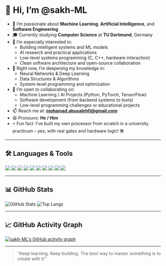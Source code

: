 # 👋 Hi, I’m @sakh-ML

- 🧠 I’m passionate about **Machine Learning**, **Artificial Intelligence**, and **Software Engineering**
- 🎓 Currently studying **Computer Science** at **TU Dortmund**, Germany
- 👀 I’m especially interested in:
  - Building intelligent systems and ML models
  - AI research and practical applications
  - Low-level systems programming (C, C++, hardware interaction)
  - Clean software architecture and open-source collaboration
- 🌱 Right now, I’m deepening my knowledge in:
  - Neural Networks & Deep Learning
  - Data Structures & Algorithms
  - System-level programming and optimization
- 💞️ I’m open to collaborating on:
  - Machine Learning / AI Projects (Python, PyTorch, TensorFlow)
  - Software development (from backend systems to tools)
  - Low-level programming challenges or educational projects
- 📫 Reach me at: **mohamad.abusaleh0@gmail.com**
- 😄 Pronouns: **He / Him**
- ⚡ Fun fact: I’ve built my own processor from scratch in a university practicum – yes, with real gates and hardware logic! 🛠️

---

## 🛠️ Languages & Tools
<p>
  <img src="https://img.shields.io/badge/Python-3776AB?style=for-the-badge&logo=python&logoColor=white"/>
  <img src="https://img.shields.io/badge/C++-00599C?style=for-the-badge&logo=c%2B%2B&logoColor=white"/>
  <img src="https://img.shields.io/badge/C-000000?style=for-the-badge&logo=c&logoColor=white"/>
  <img src="https://img.shields.io/badge/Java-ED8B00?style=for-the-badge&logo=java&logoColor=white"/>
  <img src="https://img.shields.io/badge/PyTorch-EE4C2C?style=for-the-badge&logo=pytorch&logoColor=white"/>
  <img src="https://img.shields.io/badge/TensorFlow-FF6F00?style=for-the-badge&logo=tensorflow&logoColor=white"/>
  <img src="https://img.shields.io/badge/Linux-FCC624?style=for-the-badge&logo=linux&logoColor=black"/>
  <img src="https://img.shields.io/badge/Docker-2496ED?style=for-the-badge&logo=docker&logoColor=white"/>
  <img src="https://img.shields.io/badge/Git-F05032?style=for-the-badge&logo=git&logoColor=white"/>
  <img src="https://img.shields.io/badge/VSCode-007ACC?style=for-the-badge&logo=visual-studio-code&logoColor=white"/>
</p>

---

## 📊 GitHub Stats

![GitHub Stats](https://github-readme-stats.vercel.app/api?username=sakh-ML&show_icons=true&theme=github_dark)
![Top Langs](https://github-readme-stats.vercel.app/api/top-langs/?username=sakh-ML&layout=compact&theme=github_dark)

---

## 📈 GitHub Activity Graph

[![sakh-ML's GitHub activity graph](https://github-readme-activity-graph.vercel.app/graph?username=sakh-ML&theme=github-compact)](https://github.com/sakh-ML)

---

> "Keep learning. Keep building. The best way to master something is to create with it."

